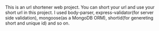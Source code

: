 This is an url shortener web project. You can short your url and use your short url in this project. I used body-parser, express-validator(for server side validation), mongoose(as a MongoDB ORM), shortid(for genereting short and unique id) and so on.

